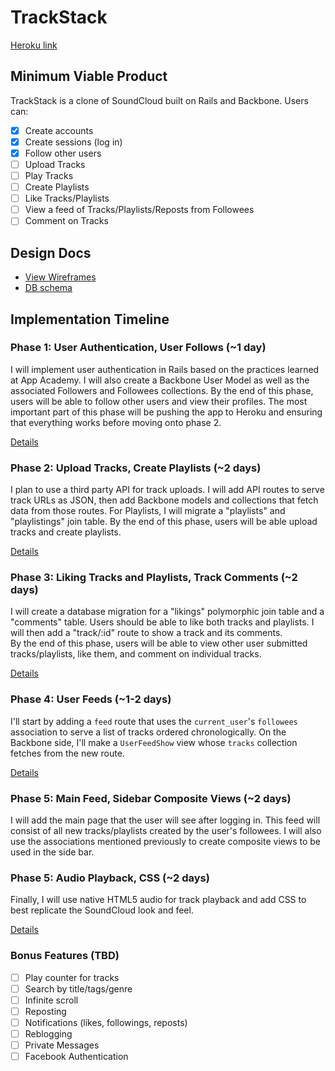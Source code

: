 # TrackStack

[Heroku link][heroku]

[heroku]: http://trackstack.herokuapp.com

## Minimum Viable Product
TrackStack is a clone of SoundCloud built on Rails and Backbone. Users can:

<!-- This is a Markdown checklist. Use it to keep track of your progress! -->

- [x] Create accounts
- [x] Create sessions (log in)
- [x] Follow other users
- [ ] Upload Tracks
- [ ] Play Tracks
- [ ] Create Playlists
- [ ] Like Tracks/Playlists
- [ ] View a feed of Tracks/Playlists/Reposts from Followees
- [ ] Comment on Tracks

## Design Docs
* [View Wireframes][views]
* [DB schema][schema]

[views]: ./docs/views.md
[schema]: ./docs/schema.md

## Implementation Timeline

### Phase 1: User Authentication, User Follows (~1 day)
I will implement user authentication in Rails based on the practices
learned at App Academy. I will also create a Backbone User Model as well as
the associated Followers and Followees collections. By the end of this phase,
users will be able to follow other users and view their profiles. The most
important part of this phase will be pushing the app to Heroku and ensuring
that everything works before moving onto phase 2.

[Details][phase-one]

### Phase 2: Upload Tracks, Create Playlists (~2 days)
I plan to use a third party API for track uploads.  I will add API routes to serve track URLs as JSON, then add Backbone models and collections that fetch data from those routes.  For Playlists, I will migrate a "playlists" and "playlistings" join table. By the end of this
phase, users will be able upload tracks and create playlists.

[Details][phase-two]

### Phase 3: Liking Tracks and Playlists, Track Comments (~2 days)
I will create a database migration for a "likings" polymorphic join table
and a "comments" table. Users should be able to like both tracks and playlists.
 I will then add a "track/:id" route to show a track and its comments.  
 By the end of this phase, users will be able to view other user submitted
 tracks/playlists, like them, and comment on individual tracks.

[Details][phase-three]

### Phase 4: User Feeds (~1-2 days)
I'll start by adding a `feed` route that uses the `current_user`'s
`followees` association to serve a list of tracks ordered
chronologically. On the Backbone side, I'll make a `UserFeedShow` view whose `tracks`
collection fetches from the new route.

[Details][phase-four]

### Phase 5: Main Feed, Sidebar Composite Views (~2 days)
I will add the main page that the user will see after logging in.  This feed
will consist of all new tracks/playlists created by the user's followees.
I will also use the associations mentioned previously to create composite views
 to be used in the side bar.

### Phase 5: Audio Playback, CSS (~2 days)
Finally, I will use native HTML5 audio for track playback and add CSS to best replicate
 the SoundCloud look and feel.

[Details][phase-five]

### Bonus Features (TBD)
- [ ] Play counter for tracks
- [ ] Search by title/tags/genre
- [ ] Infinite scroll
- [ ] Reposting
- [ ] Notifications (likes, followings, reposts)
- [ ] Reblogging
- [ ] Private Messages
- [ ] Facebook Authentication

[phase-one]: ./docs/phases/phase1.md
[phase-two]: ./docs/phases/phase2.md
[phase-three]: ./docs/phases/phase3.md
[phase-four]: ./docs/phases/phase4.md
[phase-five]: ./docs/phases/phase5.md
